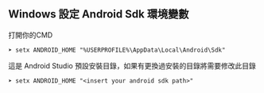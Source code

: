 ## Windows 設定 Android Sdk 環境變數

打開你的CMD

```
➤ setx ANDROID_HOME "%USERPROFILE%\AppData\Local\Android\Sdk"
```

這是 Android Studio 預設安裝目錄，如果有更換過安裝的目錄將需要修改此目錄

```
➤ setx ANDROID_HOME "<insert your android sdk path>"
```